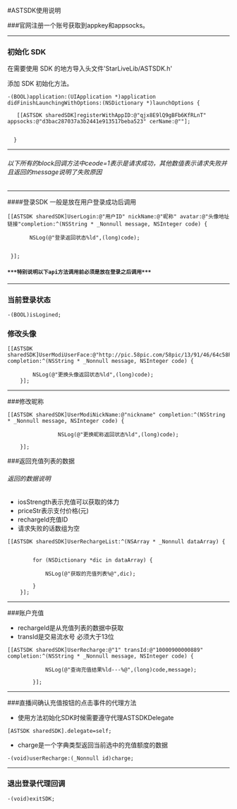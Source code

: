 
#ASTSDK使用说明
 
###官网注册一个账号获取到appkey和appsocks。
 

---

### 初始化 SDK
 
在需要使用 SDK 的地方导入头文件'StarLiveLib/ASTSDK.h'
 
添加 SDK 初始化方法。
 
 

```
-(BOOL)application:(UIApplication *)application didFinishLaunchingWithOptions:(NSDictionary *)launchOptions {
   
   [[ASTSDK sharedSDK]registerWithAppID:@"qjx8E9lQ9gBFb6KfRLnT" appsocks:@"d3bac287037a3b2441e913517beba523" cerName:@""];

 
  }
```

---



###### *以下所有的block回调方法中ceode=1表示是请求成功，其他数值表示请求失败并且返回的message说明了失败原因*

---

 
####登录SDK 一般是放在用户登录成功后调用

```
[[ASTSDK sharedSDK]UserLogin:@"用户ID" nickName:@"昵称" avatar:@"头像地址链接"completion:^(NSString * _Nonnull message, NSInteger code) {
            
       NSLog(@"登录返回状态%ld",(long)code);

      
 }];
```

####  `***特别说明以下api方法调用前必须是放在登录之后调用***`


---

###  当前登录状态
```
-(BOOL)isLogined;
```



### 修改头像

 
```
[[ASTSDK sharedSDK]UserModiUserFace:@"http://pic.58pic.com/58pic/13/91/46/64c58PICRTg_1024.png" completion:^(NSString * _Nonnull message, NSInteger code) {
    
        NSLog(@"更换头像返回状态%ld",(long)code);
    }];
```

---

###修改昵称
   
```
[[ASTSDK sharedSDK]UserModiNickName:@"nickname" completion:^(NSString * _Nonnull message, NSInteger code) {

                NSLog(@"更换昵称返回状态%ld",(long)code);
 
    }];
```

###返回充值列表的数据
###### 返回的数据说明
- iosStrength表示充值可以获取的体力
- priceStr表示支付价格(元)
- rechargeId充值ID
- 请求失败的话数组为空
 
```
[[ASTSDK sharedSDK]UserRechargeList:^(NSArray * _Nonnull dataArray) {
    
        
        for (NSDictionary *dic in dataArray) {
            
            NSLog(@"获取的充值列表%@",dic);
            
        }
    }];
```

---

###账户充值
-  rechargeId是从充值列表的数据中获取
-  transId是交易流水号 必须大于13位

```
[[ASTSDK sharedSDK]UserRecharge:@"1" transId:@"10000900000889" completion:^(NSString * _Nonnull message, NSInteger code) {
            
            NSLog(@"查询充值结果%ld---%@",(long)code,message);
            
        }];
```

---
###直播间确认充值按钮的点击事件的代理方法
- 使用方法初始化SDK时候需要遵守代理ASTSDKDelegate
 
 
```
[ASTSDK sharedSDK].delegate=self;
```


- charge是一个字典类型返回当前选中的充值额度的数据
 

```
-(void)userRecharge:(_Nonnull id)charge;
```

---
### 退出登录代理回调

```
-(void)exitSDK;
```

    

    
